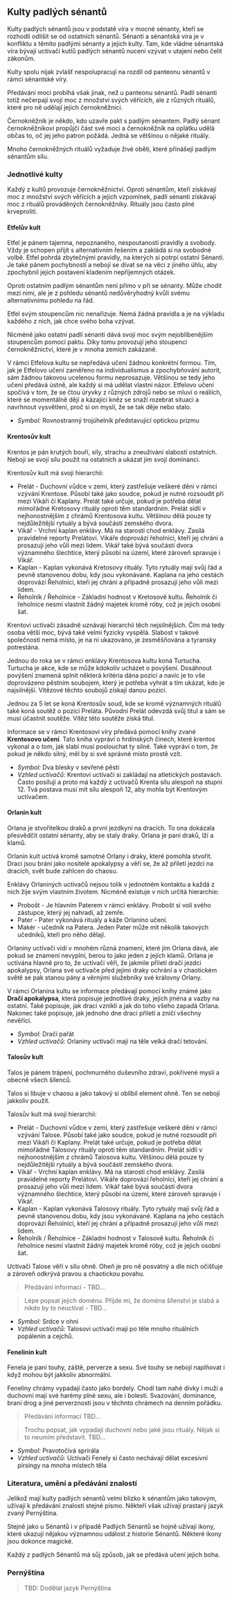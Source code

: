## Kulty padlých sénantů

Kulty padlých sénantů jsou v podstatě víra v mocné sénanty, kteří se rozhodli odlišit se od ostatních sénantů. Sénanti a sénantská víra je v konfliktu s těmito padlými sénanty a jejich kulty. Tam, kde vládne sénantská víra bývají uctívači kutlů padlých sénantů nuceni vzývat v utajení nebo čelit zákonům.

Kulty spolu nijak zvlášť nespolupracují na rozdíl od panteonu sénantů v rámci sénantské víry.

Předávání moci probíhá však jinak, než u panteonu sénantů. Padlí sénanti totiž nečerpají svojí moc z množství svých věřících, ale z různých rituálů, které pro ně udělají jejich černokněžníci.

Černokněžník je někdo, kdo uzavře pakt s padlým sénantem. Padlý sénant černokněžníkovi propůjčí část své moci a černokněžník na oplátku udělá občas to, oč jej jeho patron požádá. Jedná se většinou o nějaké rituály.

Mnoho černokněžných rituálů vyžaduje živé oběti, které přinášejí padlým sénantům sílu.

### Jednotlivé kulty

Každý z kultů provozuje černokněžnictví. Oproti sénantům, kteří získávají moc z množství svých věřících a jejich vzpomínek, padlí sénanti získávají moc z rituálů prováděných černokněžníky. Rituály jsou často plné krveprolití.

#### Etfelův kult

Etfel je pánem tajemna, nepoznaného, nespoutanosti pravidly a svobody. Vždy je schopen přijít s alternativním řešením a zakládá si na svobodné volbě. Etfel pohrdá zbytečnými pravidly, na kterých si potrpí ostatní Sénanti. Je také pánem pochybností a nebojí se dívat se na věci z jiného úhlu, aby zpochybnil jejich postavení kladením nepříjemných otázek.

Oproti ostatním padlým sénantům není přímo v při se sénanty. Může chodit mezi nimi, ale je z pohledu sénantů nedůvěryhodný kvůli svému alternativnímu pohledu na řád.

Etfel svým stoupencům nic nenařizuje. Nemá žádná pravidla a je na výkladu každého z nich, jak chce svého boha vzývat.

Nicméně jako ostatní padlí sénanti dává svojí moc svým nejoblíbenějším stoupencům pomocí paktu. Díky tomu provozují jeho stoupenci černokněžnictví, které je v mnoha zemích zakázané.

V rámci Etfelova kultu se nepředává učení žádnou konkrétní formou. Tím, jak je Etfelovo učení zaměřeno na individualismus a zpochybňování autorit, sám žádnou takovou ucelenou formu neprosazuje. Většinou se tedy jeho učení předává ústně, ale každý si má udělat vlastní názor. Etfelovo učení spočívá v tom, že se čtou úryvky z různých zdrojů nebo se mluví o reáliích, které se momentálně dějí a kázající kněz se snaží rozebrat situaci a navrhnout vysvětlení, proč si on myslí, že se tak děje nebo stalo.

- *Symbol:* Rovnostranný trojúhelník představující optickou prizmu

#### Krentosův kult

Krentos je pán krutých bouří, síly, strachu a zneužívání slabostí ostatních. Nebojí se svojí sílu použít na ostatních a ukázat jim svojí dominanci.

Krentosův kult má svoji hierarchii:
* Prelát - Duchovní vůdce v zemi, který zastřešuje veškeré dění v rámci vzývání Krentose. Působí také jako soudce, pokud je nutné rozsoudit při mezi Vikáři či Kaplany. Prelát také určuje, pokud je potřeba dělat mimořádné Kretosovy rituály oproti těm standardním. Prelát sídlí v nejhonostnějším z chrámů Krentosova kultu. Většinou dělá pouze ty nejdůležitější rytuály a bývá součástí zemského dvora.
* Vikář - Vrchní kaplan enklávy. Má na starosti chod enklávy. Zasílá pravidelné reporty Prelátovi. Vikáře doprovází řeholníci, kteří jej chrání a prosazují jeho vůli mezi lidem. Vikář také bývá součástí dvora významného šlechtice, který působí na území, které zároveň spravuje i Vikář.
* Kaplan - Kaplan vykonává Kretosovy rituály. Tyto rytuály mají svůj řád a pevně stanovenou dobu, kdy jsou vykonávané. Kaplana na jeho cestách doprovází Řeholníci, kteří jej chrání a případně prosazují jeho vůli mezi lidem.
* Řeholník / Řeholnice - Základní hodnost v Kretosově kultu. Řeholník či řeholnice nesmí vlastnit žádný majetek kromě róby, což je jejich osobní šat.

Krentovi uctívači zásadně uznávají hierarchii těch nejsilnějších. Čím má tedy osoba větší moc, bývá také velmi fyzicky vyspělá. Slabost v takové společnosti nemá místo, je na ni ukazováno, je zesměšňována a tyransky potrestána.

Jednou do roka se v rámci enklávy Krentosova kultu koná Turtucha. Turtucha je akce, kde se může kdokoliv ucházet o povýšení. Dosáhnout povýšení znamená splnit některá kritéria dána pozicí a navíc je to vše doprovázeno pěstním soubojem, který je potřeba vyhrát a tím ukázat, kdo je najsilnější. Vítězové těchto soubojů získají danou pozici.

Jednou za 5 let se koná Krentosův soud, kde se kromě významných rituálů také koná soutěž o pozici Preláta. Původní Prelát odevzdá svůj titul a sám se musí účastnit soutěže. Vítěz této soutěže získá titul.

Informace se v rámci Krentosovi víry předává pomocí knihy zvané **Krentosovo učení**. Tato kniha vypráví o hrdinských činech, které krentos vykonal a o tom, jak slabí musí poslouchat ty silné. Také vypráví o tom, že pokud je někdo silný, měl by si své správné místo prostě vzít.

- *Symbol:* Dva blesky v sevřené pěsti
- *Vzhled uctívačů:* Krentovi uctívači si zakládají na atletických postavách. Často posilují a proto má každý z uctívačů Krenta sílu alespoň na stupni 12. Tvá postava musí mít sílu alespoň 12, aby mohla být Krentovým uctívačem.

#### Orlanin kult

Orlana je stvořitelkou draků a první jezdkyní na dracích. To ona dokázala přesvědčit ostatní sénanty, aby se staly draky. Orlana je paní draků, lží a klamů.

Orlanin kult uctívá kromě samotné Orlany i draky, které pomohla stvořit. Draci jsou bráni jako nositelé apokalypsy a věří se, že až přiletí jezdci na dracích, svět bude zahlcen do chaosu.

Enklávy Orlaniných uctívačů nejsou tolik v jednotném kontaktu a každá z nich žije svým vlastním životem. Nicméně existuje v nich určitá hierarchie:
* Probošt - Je hlavním Paterem v rámci enklávy. Probošt si volí svého zástupce, který jej nahradí, až zemře.
* Pater - Pater vykonává rituály a káže Orlanino učení.
* Makér - učedník na Patera. Jeden Pater může mít několik takových učedníků, kteří pro něho dělají.

Orlaniny uctívači vidí v mnohém různá znamení, které jim Orlana dává, ale pokud se znamení nevyplní, berou to jako jeden z jejích klamů. Orlana je uctívána hlavně pro to, že uctívači věří, že jakmile přiletí dračí jezdci apokalypsy, Orlana své uctívače před jejími draky ochrání a v chaotickém světě se pak stanou pány a věrnými služebníky své královny Orlany.

V rámci Orlanina kultu se informace předávají pomocí knihy známé jako **Dračí apokalypsa**, která popisuje jednotlivé draky, jejich jména a vazby na ostatní. Také popisuje, jak draci vznikli a jak do toho všeho zapadá Orlana. Nakonec také popisuje, jak jednoho dne draci přiletí a zničí všechny nevěřící.

- *Symbol:* Dračí pařát
- *Vzhled uctívačů:* Orlaniny uctívači mají na těle velká dračí tetování.

#### Talosův kult

Talos je pánem trápení, pochmurného duševního zdraví, pokřivené mysli a obecně všech šílenců.

Talos si libuje v chaosu a jako takový si oblíbil element ohně. Ten se nebojí jakkoliv použít.

Talosův kult má svoji hierarchii:
* Prelát - Duchovní vůdce v zemi, který zastřešuje veškeré dění v rámci vzývání Talose. Působí také jako soudce, pokud je nutné rozsoudit při mezi Vikáři či Kaplany. Prelát také určuje, pokud je potřeba dělat mimořádné Talosovy rituály oproti těm standardním. Prelát sídlí v nejhonostnějším z chrámů Talosova kultu. Většinou dělá pouze ty nejdůležitější rytuály a bývá součástí zemského dvora.
* Vikář - Vrchní kaplan enklávy. Má na starosti chod enklávy. Zasílá pravidelné reporty Prelátovi. Vikáře doprovází řeholníci, kteří jej chrání a prosazují jeho vůli mezi lidem. Vikář také bývá součástí dvora významného šlechtice, který působí na území, které zároveň spravuje i Vikář.
* Kaplan - Kaplan vykonává Talosovy rituály. Tyto rytuály mají svůj řád a pevně stanovenou dobu, kdy jsou vykonávané. Kaplana na jeho cestách doprovází Řeholníci, kteří jej chrání a případně prosazují jeho vůli mezi lidem.
* Řeholník / Řeholnice - Základní hodnost v Talosově kultu. Řeholník či řeholnice nesmí vlastnit žádný majetek kromě róby, což je jejich osobní šat.

Uctívači Talose věří v sílu ohně. Oheň je pro ně posvátný a dle nich očišťuje a zároveň odkrývá pravou a chaotickou povahu.

> Předávání informací - TBD...

> Lépe popsat jejich doménu. Přijde mi, že doména šílenství je slabá a nikdo by to neuctíval - TBD...

- *Symbol:* Srdce v ohni
- *Vzhled uctívačů:* Talosovi uctívači mají po těle mnoho rituálních popálenin a cejchů.

#### Fenelinin kult

Fenela je paní touhy, záště, perverze a sexu. Své touhy se nebojí naplňovat i když mohou být jakkoliv abnormální.

Feneliny chrámy vypadají často jako bordely. Chodí tam nahé dívky i muži a duchovní mají své harémy plné sexu, ale i bolesti. Svazování, dominance, braní drog a jiné perverznosti jsou v těchnto chrámech na denním pořádku.

> Předávání informací TBD...

> Trochu popsat, jak vypadají duchovní nebo jaké jsou rituály. Nějak si to neumím představit. TBD...

- *Symbol:* Pravotočivá sprirála
- *Vzhled uctívačů:* Uctívači Fenely si často nechávají dělat excesivní pírsingy na mnoha místech těla

### Literatura, umění a předávání znalostí

Jelikož mají kulty padlých sénantů velmi blízko k sénantům jako takovým, užívají k předávání znalostí stejné písmo. Někteří však užívají prastarý jazyk zvaný Pernýština.

Stejně jako u Sénantů i v případě Padlých Sénantů se hojně užívají ikony, které ukazují nějakou významnou událost z historie Sénantů. Některé ikony jsou dokonce magické.

Každý z padlých Sénantů má sůj způsob, jak se předává učení jejich boha.

### Pernýština

> TBD: Dodělat jazyk Pernýština
